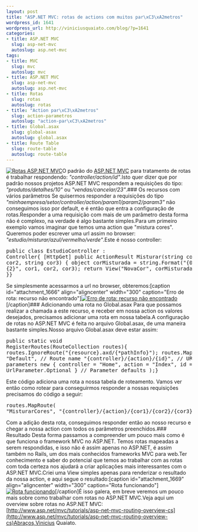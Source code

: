 ```yaml
--- 
layout: post
title: "ASP.NET MVC: rotas de actions com muitos par\xC3\xA2metros"
wordpress_id: 1641
wordpress_url: http://viniciusquaiato.com/blog/?p=1641
categories: 
- title: ASP.NET MVC
  slug: asp-net-mvc
  autoslug: asp.net-mvc
tags: 
- title: MVC
  slug: mvc
  autoslug: mvc
- title: ASP.NET MVC
  slug: asp-net-mvc
  autoslug: asp.net-mvc
- title: Rotas
  slug: rotas
  autoslug: rotas
- title: "Action par\xC3\xA2metros"
  slug: action-parametros
  autoslug: "action-par\xC3\xA2metros"
- title: Global.asax
  slug: global-asax
  autoslug: global.asax
- title: Route Table
  slug: route-table
  autoslug: route-table
---
```

[![](http://viniciusquaiato.com/blog/wp-content/uploads/2010/10/rota-150x150.jpg "Rotas ASP.NET MVC")](http://viniciusquaiato.com/blog/wp-content/uploads/2010/10/rota.jpg)O padrão do [ASP.NET MVC](http://asp.net/mvc) para tratamento de rotas é trabalhar respondendo: _"controller/action/id"_.Isto quer dizer que por padrão nossos projetos ASP.NET MVC respondem a requisições do tipo: _"produtos/detalhes/10"_ ou _"vendas/cancelar/23"_.### Os recursos com vários parâmetros
Se quisermos responder a requisições do tipo _"minhaempresa/setor/controller/action/param1/param2/param3"_ não conseguimos isso por default, e é então que entra a configuração de rotas.Responder a uma requisição com mais de um parâmetro desta forma não é complexo, na verdade é algo bastante simples.Para um primeiro exemplo vamos imaginar que temos uma action que "mistura cores". Queremos poder escrever uma url assim no browser: _"estudio/misturar/azul/vermelho/verde"_.Este é nosso controller:<pre lang="csharp" line="1">public class EstudioController : Controller{    [HttpGet]    public ActionResult Misturar(string cor1, string cor2, string cor3)    {        object corMisturada = string.Format("{0} + {1} + {2}", cor1, cor2, cor3);        return View("NovaCor", corMisturada);    }}</pre>Se simplesmente acessarmos a url no browser, obteremos:[caption id="attachment_1666" align="aligncenter" width="300" caption="Erro de rota: recurso não encontrado"][![Erro de rota: recurso não encontrado](http://viniciusquaiato.com/blog/wp-content/uploads/2010/09/erro-de-rota-300x152.png "Erro de rota: recurso não encontrado")](http://viniciusquaiato.com/blog/wp-content/uploads/2010/09/erro-de-rota.png)[/caption]### Adicionando uma rota no Global.asax
Para que possamos realizar a chamada a este recurso, e receber em nossa action os valores desejados, precisamos adicionar uma rota em nossa tabela.A configuração de rotas no ASP.NET MVC é feita no arquivo Global.asax, de uma maneira bastante simples.Nosso arquivo Global.asax deve estar assim:<pre lang="csharp" line="1">public static void RegisterRoutes(RouteCollection routes){    routes.IgnoreRoute("{resource}.axd/{*pathInfo}");    routes.MapRoute(        "Default", // Route name        "{controller}/{action}/{id}", // URL with parameters        new { controller = "Home", action = "Index", id = UrlParameter.Optional } // Parameter defaults    );}</pre>Este código adiciona uma rota a nossa tabela de roteamento. Vamos ver então como rotear para conseguirmos responder a nossas requisições precisamos do código a seguir:<pre lang="csharp" line="1">routes.MapRoute(    "MisturarCores",    "{controller}/{action}/{cor1}/{cor2}/{cor3}");</pre>Com a adição desta rota, conseguimos responder então ao nosso recurso e chegar a nossa action com todos os parâmetros preenchidos.### Resultado
Desta forma passamos a compreender um pouco mais como é que funciona o framework MVC no ASP.NET. Temos rotas mapeadas a serem respondidas, e isso não é assim apenas no ASP.NET, é assim também no Rails, um dos mais conhecidos frameworks MVC para web.Ter conhecimento e saber do potencial que temos ao trabalhar com as rotas com toda certeza nos ajudará a criar aplicações mais interessantes com o ASP.NET MVC.Criei uma View simples apenas para renderizar o resultado da nossa action, e aqui segue o resultado:[caption id="attachment_1669" align="aligncenter" width="300" caption="Rota funcionando"][![Rota funcionando](http://viniciusquaiato.com/blog/wp-content/uploads/2010/09/rota-funcionando-300x158.png "Rota funcionando")](http://viniciusquaiato.com/blog/wp-content/uploads/2010/09/rota-funcionando.png)[/caption]É isso galera, em breve veremos um pouco mais sobre como trabalhar com rotas no ASP.NET MVC.Veja aqui um overview sobre rotas no ASP.NET MVC: [http://www.asp.net/mvc/tutorials/asp-net-mvc-routing-overview-cs](http://www.asp.net/mvc/tutorials/asp-net-mvc-routing-overview-cs)Abraços,Vinicius Quaiato.
